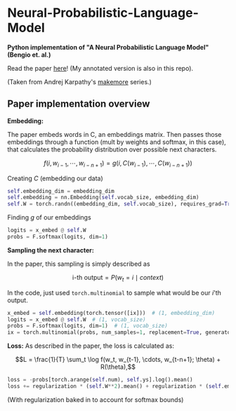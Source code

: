# Neural-Probabilistic-Language-Model
**Python implementation of "A Neural Probabilistic Language Model" (Bengio et. al.)**

Read the paper [here](https://www.jmlr.org/papers/volume3/bengio03a/bengio03a.pdf)! (My annotated version
is also in this repo).

(Taken from Andrej Karpathy's [makemore](https://karpathy.ai/zero-to-hero.html) series.)


## Paper implementation overview

**Embedding:**

The paper embeds words in C, an embeddings matrix. Then passes those embeddings through a function
(mult by weights and softmax, in this case), that calculates the probability distribution over possible
next characters.

$$f(i, w_{i-1}, \cdots, w_{i-n+1}) = g(i, C(w_{i-1}), \cdots, C(w_{i-n+1}))$$

Creating $C$ (embedding our data)
```Python
self.embedding_dim = embedding_dim
self.embedding = nn.Embedding(self.vocab_size, embedding_dim)
self.W = torch.randn((embedding_dim, self.vocab_size), requires_grad=True)
```

Finding $g$ of our embeddings
```Python
logits = x_embed @ self.W
probs = F.softmax(logits, dim=1)
```

**Sampling the next character:**

In the paper, this sampling is simply described as

$$\text{i-th output} = P(w_t = i \mid \textit{context})$$

In the code, just used `torch.multinomial` to sample what would be our $i$'th output.

```Python
x_embed = self.embedding(torch.tensor([ix]))  # (1, embedding_dim)
logits = x_embed @ self.W  # (1, vocab_size)
probs = F.softmax(logits, dim=1)  # (1, vocab_size)
ix = torch.multinomial(probs, num_samples=1, replacement=True, generator=g).item()
```

**Loss:**
As described in the paper, the loss is calculated as:

$$L = \frac{1}{T} \sum_t \log f(w_t, w_{t-1}, \cdots, w_{t-n+1}; \theta) + R(\theta),$$

```Python
loss = -probs[torch.arange(self.num), self.ys].log().mean()
loss += regularization * (self.W**2).mean() + regularization * (self.embedding.weight**2).mean()
```
(With regularization baked in to account for softmax bounds)
